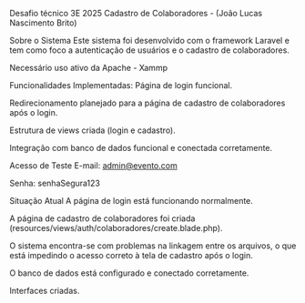  Desafio técnico 3E 2025 Cadastro de Colaboradores - (João Lucas Nascimento Brito) 

Sobre o Sistema
Este sistema foi desenvolvido com o framework Laravel e tem como foco a autenticação de usuários e o cadastro de colaboradores.

Necessário uso ativo da Apache - Xammp

Funcionalidades Implementadas:
Página de login funcional.

Redirecionamento planejado para a página de cadastro de colaboradores após o login.

Estrutura de views criada (login e cadastro).

Integração com banco de dados funcional e conectada corretamente.

Acesso de Teste
E-mail: admin@evento.com

Senha: senhaSegura123

Situação Atual
A página de login está funcionando normalmente.

A página de cadastro de colaboradores foi criada (resources/views/auth/colaboradores/create.blade.php).

O sistema encontra-se com problemas na linkagem entre os arquivos, o que está impedindo o acesso correto à tela de cadastro após o login.

O banco de dados está configurado e conectado corretamente.

Interfaces criadas.
